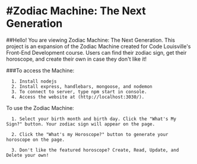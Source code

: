 #Zodiac Machine: The Next Generation
====================================

##Hello! You are viewing Zodiac Machine: The Next Generation. This project is an expansion of the Zodiac Machine created for Code Louisville's Front-End Development course. Users can find their zodiac sign, get their horoscope, and create their own in case they don't like it!

###To access the Machine:
```
  1. Install nodejs
  2. Install express, handlebars, mongoose, and nodemon
  3. To connect to server, type npm start in console.
  4. Access the website at (http://localhost:3030/).
```

To use the Zodiac Machine:
```
  1. Select your birth month and birth day. Click the "What's My Sign?" button. Your zodiac sign will appear on the page.
  
  2. Click the "What's my Horoscope?" button to generate your horoscope on the page.
  
  3. Don't like the featured horoscope? Create, Read, Update, and Delete your own!
```